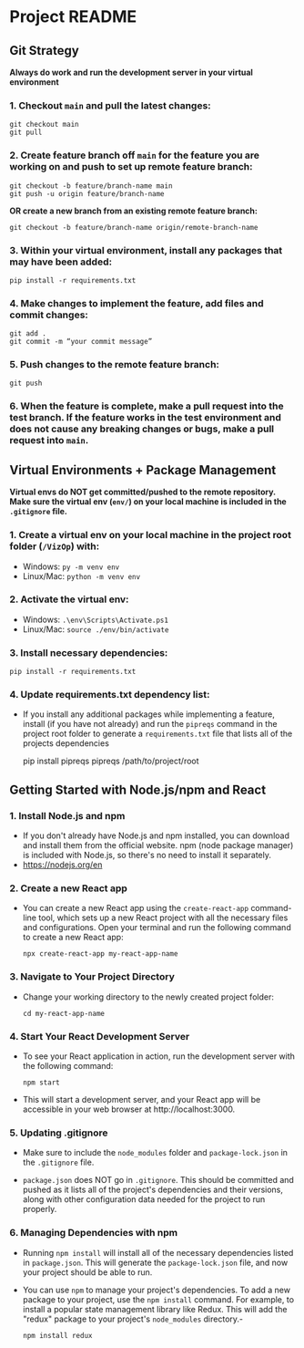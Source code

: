 # Project README

## Git Strategy

**Always do work and run the development server in your virtual environment**

### 1. Checkout `main` and pull the latest changes:

    git checkout main
    git pull


### 2. Create feature branch off `main` for the feature you are working on and push to set up remote feature branch:

    git checkout -b feature/branch-name main
    git push -u origin feature/branch-name

**OR create a new branch from an existing remote feature branch:**

    git checkout -b feature/branch-name origin/remote-branch-name


### 3. Within your virtual environment, install any packages that may have been added:
    pip install -r requirements.txt


### 4. Make changes to implement the feature, add files and commit changes:

    git add .
    git commit -m “your commit message”


### 5. Push changes to the remote feature branch:

    git push


### 6. When the feature is complete, make a pull request into the test branch. If the feature works in the test environment and does not cause any breaking changes or bugs, make a pull request into `main`.



## Virtual Environments + Package Management

**Virtual envs do NOT get committed/pushed to the remote repository. Make sure the virtual env (`env/`) on your local machine is included in the `.gitignore` file.**

### 1. Create a virtual env on your local machine in the project root folder (`/VizOp`) with:

-    Windows: `py -m venv env` 
-    Linux/Mac: `python -m venv env`


### 2. Activate the virtual env:

-   Windows: `.\env\Scripts\Activate.ps1`
-   Linux/Mac: `source ./env/bin/activate`


### 3. Install necessary dependencies:

`pip install -r requirements.txt`


### 4. Update requirements.txt dependency list:
-   If you install any additional packages while implementing a feature, install (if you have not already) and run the `pipreqs` command in the project root folder to generate a `requirements.txt` file that lists all of the projects dependencies

    pip install pipreqs
    pipreqs /path/to/project/root



## Getting Started with Node.js/npm and React


### 1. Install Node.js and npm

-   If you don't already have Node.js and npm installed, you can download and install them from the official website. npm (node package manager) is included with Node.js, so there's no need to install it separately. 
-   https://nodejs.org/en


### 2. Create a new React app

-   You can create a new React app using the `create-react-app` command-line tool, which sets up a new React project with all the necessary files and configurations. Open your terminal and run the following command to create a new React app:

    `npx create-react-app my-react-app-name`


### 3. Navigate to Your Project Directory

-   Change your working directory to the newly created project folder:

        cd my-react-app-name


### 4. Start Your React Development Server

-   To see your React application in action, run the development server with the following command:

    `npm start`

-   This will start a development server, and your React app will be accessible in your web browser at http://localhost:3000.


### 5. Updating .gitignore

-   Make sure to include the `node_modules` folder and `package-lock.json` in the `.gitignore` file. 

-   `package.json` does NOT go in `.gitignore`. This should be committed and pushed as it lists all of the project's dependencies and their versions, along with other configuration data needed for the project to run properly.


### 6. Managing Dependencies with npm

-   Running `npm install` will install all of the necessary dependencies listed in `package.json`. This will generate the `package-lock.json` file, and now your project should be able to run.

-   You can use `npm` to manage your project's dependencies. To add a new package to your project, use the `npm install` command. For example, to install a popular state management library like Redux. This will add the "redux" package to your project's `node_modules` directory.-

    `npm install redux`


